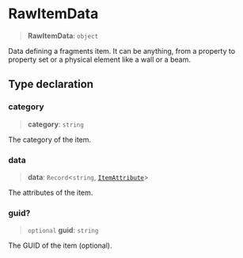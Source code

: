 # RawItemData

> **RawItemData**: `object`

Data defining a fragments item. It can be anything, from a property to property set or a physical element like a wall or a beam.

## Type declaration

### category

> **category**: `string`

The category of the item.

### data

> **data**: `Record`\<`string`, [`ItemAttribute`](../interfaces/ItemAttribute.md)\>

The attributes of the item.

### guid?

> `optional` **guid**: `string`

The GUID of the item (optional).
